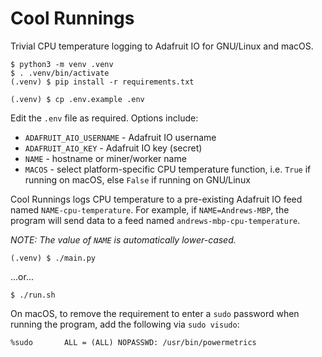 Cool Runnings
=============

Trivial CPU temperature logging to Adafruit IO for GNU/Linux and macOS.

```
$ python3 -m venv .venv
$ . .venv/bin/activate
(.venv) $ pip install -r requirements.txt
```

```
(.venv) $ cp .env.example .env
```

Edit the `.env` file as required. Options include:

- `ADAFRUIT_AIO_USERNAME` - Adafruit IO username
- `ADAFRUIT_AIO_KEY` - Adafruit IO key (secret)
- `NAME` - hostname or miner/worker name
- `MACOS` - select platform-specific CPU temperature function, i.e. `True` if running on macOS, else `False` if running on GNU/Linux

Cool Runnings logs CPU temperature to a pre-existing Adafruit IO feed named
`NAME-cpu-temperature`. For example, if `NAME=Andrews-MBP`, the program will
send data to a feed named `andrews-mbp-cpu-temperature`.

*NOTE: The value of `NAME` is automatically lower-cased.*

```
(.venv) $ ./main.py
```
...or...
```
$ ./run.sh
```

On macOS, to remove the requirement to enter a `sudo` password when
running the program, add the following via `sudo visudo`:

```
%sudo		ALL = (ALL) NOPASSWD: /usr/bin/powermetrics
```
